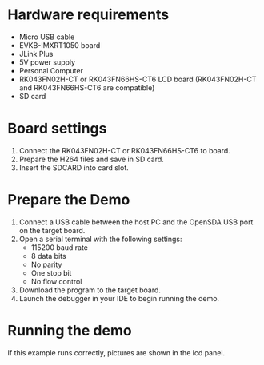 Hardware requirements
=====================
- Micro USB cable
- EVKB-IMXRT1050 board
- JLink Plus
- 5V power supply
- Personal Computer
- RK043FN02H-CT or RK043FN66HS-CT6 LCD board
  (RK043FN02H-CT and RK043FN66HS-CT6 are compatible)
- SD card

Board settings
============
1. Connect the RK043FN02H-CT or RK043FN66HS-CT6 to board.
2. Prepare the H264 files and save in SD card.
3. Insert the SDCARD into card slot.

Prepare the Demo
================
1.  Connect a USB cable between the host PC and the OpenSDA USB port on the target board.
2.  Open a serial terminal with the following settings:
    - 115200 baud rate
    - 8 data bits
    - No parity
    - One stop bit
    - No flow control
3.  Download the program to the target board.
4.  Launch the debugger in your IDE to begin running the demo.

Running the demo
===============
If this example runs correctly, pictures are shown in the lcd panel.

